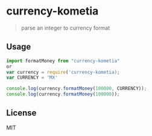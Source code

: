 # currency-kometia

> parse an integer to currency format

## Usage
```js
import formatMoney from "currency-kometia"
or
var currency = require('currency-kometia);
var CURRENCY = 'MX'

console.log(currency.formatMoney(100000, CURRENCY));
console.log(currency.formatMoney(100000));

```
## License
MIT
